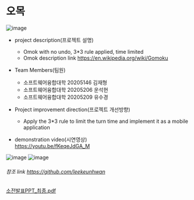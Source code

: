 # 오목
![image](https://user-images.githubusercontent.com/39435764/100514020-b9710c00-31b4-11eb-8c90-b6dff29b0e6c.png)

* project description(프로젝트 설명)
  * Omok with no undo, 3*3 rule applied, time limited
  * Omok description link https://en.wikipedia.org/wiki/Gomoku
 
 

* Team Members(팀원)
  * 소프트웨어융합대학 20205146 김재형
  * 소프트웨어융합대학 20205206 운석현
  * 소프트웨어융합대학 20205209 유수경

* Project improvement direction(프로젝트 개선방향)
  * Apply the 3*3 rule to limit the turn time and implement it as a mobile application


* demonstration video(시연영상)  
  https://youtu.be/fKeqeJdGA_M


![image](https://user-images.githubusercontent.com/39435764/100513785-24214800-31b3-11eb-9c60-8e1f7a27906d.png)
![image](https://user-images.githubusercontent.com/39435764/100506420-6d23cd00-31b0-11eb-8358-4f6b56e87d92.png)

###### 참조 link https://github.com/leekeunhwan

[소전발표PPT_최종.pdf](https://github.com/kjhk3082/omok-online/files/5611835/PPT_.pdf)
